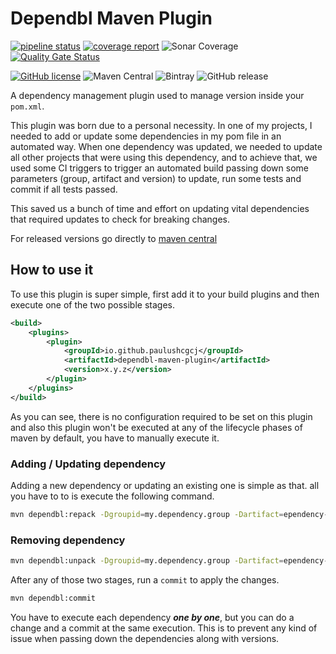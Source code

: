 # Dependbl Maven Plugin

[![pipeline status](https://gitlab.com/paulushc/dependbl-maven-plugin/badges/master/pipeline.svg)](https://gitlab.com/paulushc/dependbl-maven-plugin/commits/master)
[![coverage report](https://gitlab.com/paulushc/dependbl-maven-plugin/badges/master/coverage.svg)](https://gitlab.com/paulushc/dependbl-maven-plugin/commits/master)
![Sonar Coverage](https://img.shields.io/sonar/https/sonarcloud.io/paulushcgcj_dependbl-maven-plugin/coverage.svg)
[![Quality Gate Status](https://sonarcloud.io/api/project_badges/measure?project=paulushcgcj_dependbl-maven-plugin&metric=alert_status)](https://sonarcloud.io/dashboard?id=paulushcgcj_dependbl-maven-plugin)


[![GitHub license](https://img.shields.io/github/license/paulushcgcj/dependbl-maven-plugin.svg)](https://github.com/paulushcgcj/dependbl-maven-plugin/blob/master/LICENSE.md)
![Maven Central](https://img.shields.io/maven-central/v/io.github.paulushcgcj/dependbl-maven-plugin.svg)
![Bintray](https://img.shields.io/bintray/v/paulushc/io.github.paulushcgcj/dependbl-maven-plugin.svg)
![GitHub release](https://img.shields.io/github/release/paulushcgcj/dependbl-maven-plugin.svg)


A dependency management plugin used to manage version inside your `pom.xml`.

This plugin was born due to a personal necessity. In one of my projects, I needed to add or update some dependencies in my pom file in an automated way. When one dependency was updated, we needed to update all other projects that were using this dependency, and to achieve that, we used some CI triggers to trigger an automated build passing down some parameters (group, artifact and version) to update, run some tests and commit if all tests passed.

This saved us a bunch of time and effort on updating vital dependencies that required updates to check for breaking changes.

For released versions go directly to [maven central](https://mvnrepository.com/artifact/io.github.paulushcgcj/dependbl-maven-plugin)


## How to use it

To use this plugin is super simple, first add it to your build plugins and then execute one of the two possible stages.

```xml
<build>
    <plugins>
        <plugin>
            <groupId>io.github.paulushcgcj</groupId>
            <artifactId>dependbl-maven-plugin</artifactId>
            <version>x.y.z</version>
        </plugin>
    </plugins>
</build>
```

As you can see, there is no configuration required to be set on this plugin and also this plugin won't be executed at any of the lifecycle phases of maven by default, you have to manually execute it.

### Adding / Updating dependency

Adding a new dependency or updating an existing one is simple as that. all you have to to is execute the following command.

```bash
mvn dependbl:repack -Dgroupid=my.dependency.group -Dartifact=ependency-artifact -Dversion=version.to.use
```

### Removing dependency
```bash
mvn dependbl:unpack -Dgroupid=my.dependency.group -Dartifact=ependency-artifact
```

After any of those two stages, run a `commit` to apply the changes.

```bash
mvn dependbl:commit
```

You have to execute each dependency ***one by one***, but you can do a change and a commit at the same execution. This is to prevent any kind of issue when passing down the dependencies along with versions.
